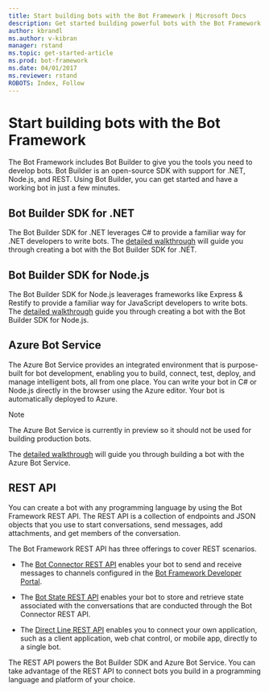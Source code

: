 ```yaml
---
title: Start building bots with the Bot Framework | Microsoft Docs
description: Get started building powerful bots with the Bot Framework and Bot Builder SDKs.
author: kbrandl
ms.author: v-kibran
manager: rstand
ms.topic: get-started-article
ms.prod: bot-framework
ms.date: 04/01/2017
ms.reviewer: rstand
ROBOTS: Index, Follow
---
```

# Start building bots with the Bot Framework
<!--the bot builder should be its own H2 section -->
The Bot Framework includes Bot Builder to give you the tools you need to develop bots. Bot Builder is an open-source SDK with support for .NET, Node.js, and REST. Using Bot Builder, you can get started and have a working bot in just a few minutes.

## Bot Builder SDK for .NET
The Bot Builder SDK for .NET leverages C# to provide a familiar way for .NET developers to write bots. The [detailed walkthrough](~/dotnet/bot-builder-dotnet-quickstart) will guide you through creating a bot with the Bot Builder SDK for .NET.

## Bot Builder SDK for Node.js
The Bot Builder SDK for Node.js leaverages frameworks like Express & Restify to provide a familiar way for JavaScript developers to write bots. The [detailed walkthrough](~/nodejs/bot-builder-node-quickstart.md) guide you through creating a bot with the Bot Builder SDK for Node.js. 

## Azure Bot Service
The Azure Bot Service provides an integrated environment that is purpose-built for bot development, 
enabling you to build, connect, test, deploy, and manage intelligent bots, all from one place. 
You can write your bot in C# or Node.js directly in the browser using the Azure editor. Your bot is automatically
deployed to Azure.

> [!NOTE]
> The Azure Bot Service is currently in preview so it should not be used for building production bots.

The [detailed walkthrough](~/azure/azure-bot-service-getstarted.md) will guide you through building a bot with the Azure Bot Service.

## REST API
You can create a bot with any programming language by using the Bot Framework REST API. The REST API is a collection of endpoints and JSON objects that you use to start conversations, send messages, add attachments, and get members of the conversation. 

The Bot Framework REST API has three offerings to cover REST scenarios.

 - The [Bot Connector REST API][connectorAPI] enables your bot to send and receive messages to channels configured in the [Bot Framework Developer Portal](https://dev.botframework.com/). 

- The [Bot State REST API][stateAPI] enables your bot to store and retrieve state associated with the conversations that are conducted through the Bot Connector REST API.

- The [Direct Line REST API][directLineAPI] enables you to connect your own application, such as a client application, web chat control, or mobile app, directly to a single bot.

The REST API powers the Bot Builder SDK and Azure Bot Service. You can take advantage of the REST API to connect bots you build in a programming language and platform of your choice.

[connectorAPI]: https://docs.botframework.com/en-us/restapi/connector/#navtitle
 
[stateAPI]: https://docs.botframework.com/en-us/restapi/state/#navtitle

[directLineAPI]: https://docs.botframework.com/en-us/restapi/directline3/#navtitle